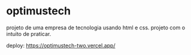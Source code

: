 # optimustech

projeto de uma empresa de tecnologia usando html e css. projeto com o intuito de praticar.

deploy: https://optimustech-two.vercel.app/
